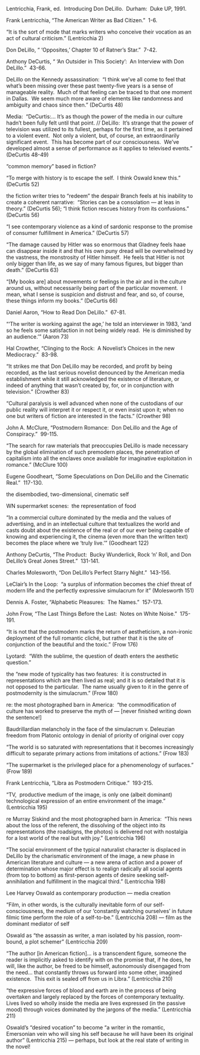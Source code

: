 Lentricchia, Frank, ed.  Introducing Don DeLillo.  Durham:  Duke UP, 1991.


Frank Lentricchia, “The American Writer as Bad Citizen.”  1-6.

“It is the sort of mode that marks writers who conceive their vocation as an act of cultural criticism.” (Lentricchia 2)


Don DeLillo, “ ‘Opposites,’ Chapter 10 of Ratner’s Star.”  7-42.


Anthony DeCurtis, “ ‘An Outsider in This Society’:  An Interview with Don DeLillo.”  43-66.

DeLillo on the Kennedy assassination:  “I think we’ve all come to feel that what’s been missing over these past twenty-five years is a sense of manageable reality.  Much of that feeling can be traced to that one moment in Dallas.  We seem much more aware of elements like randomness and ambiguity and chaos since then.” (DeCurtis 48)

Media:  “DeCurtis:… It’s as though the power of the media in our culture hadn’t been fully felt until that point. // DeLillo:  It’s strange that the power of television was utilized to its fullest, perhaps for the first time, as it pertained to a violent event.  Not only a violent, but, of course, an extraordinarily significant event.  This has become part of our consciousness.  We’ve developed almost a sense of performance as it applies to televised events.” (DeCurtis 48-49)

“common memory” based in fiction?

“To merge with history is to escape the self.  I think Oswald knew this.” (DeCurtis 52)

the fiction writer tries to “redeem” the despair Branch feels at his inability to create a coherent narrative:  “Stories can be a consolation — at leas in theory.” (DeCurtis 56); “I think fiction rescues history from its confusions.” (DeCurtis 56)

“I see contemporary violence as a kind of sardonic response to the promise of consumer fulfillment in America.” (DeCurtis 57)

“The damage caused by Hitler was so enormous that Gladney feels haae can disappear inside it and that his own puny dread will be overwhelmed by the vastness, the monstrosity of Hitler himself.  He feels that Hitler is not only bigger than life, as we say of many famous figures, but bigger than death.” (DeCurtis 63)

“[My books are] about movements or feelings in the air and in the culture around us, without necessarily being part of the particular movement.  I mean, what I sense is suspicion and distrust and fear, and so, of course, these things inform my books.” (DeCurtis 66)


Daniel Aaron, “How to Read Don DeLillo.”  67-81.

“‘The writer is working against the age,’ he told an interviewer in 1983, ‘and so he feels some satisfaction in not being widely read.  He is diminished by an audience.’” (Aaron 73)


Hal Crowther, “Clinging to the Rock:  A Novelist’s Choices in the new Mediocracy.”  83-98.

“It strikes me that Don DeLillo may be recorded, and profit by being recorded, as the last serious novelist denounced by the American media establishment while it still acknowledged the existence of literature, or indeed of anything that wasn’t created by, for, or in conjunction with television.” (Crowther 83)

“Cultural paralysis is well advanced when none of the custodians of our public reality will interpret it or respect it, or even insist upon it; when no one but writers of fiction are interested in the facts.” (Crowther 98)


John A. McClure, “Postmodern Romance:  Don DeLillo and the Age of Conspiracy.”  99-115.

“The search for raw materials that preoccupies DeLillo is made necessary by the global elimination of such premodern places, the penetration of capitalism into all the enclaves once available for imaginative exploitation in romance.” (McClure 100)


Eugene Goodheart, “Some Speculations on Don DeLillo and the Cinematic Real.”  117-130.

the disembodied, two-dimensional, cinematic self

WN supermarket scenes:  the representation of food

“In a commercial culture dominated by the media and the values of advertising, and in an intellectual culture that textualizes the world and casts doubt about the existence of the real or of our ever being capable of knowing and experiencing it, the cinema (even more than the written text) becomes the place where we ‘truly live.’” (Goodheart 122)


Anthony DeCurtis, “The Product:  Bucky Wunderlick, Rock ‘n’ Roll, and Don DeLillo’s Great Jones Street.”  131-141.


Charles Molesworth, “Don DeLillo’s Perfect Starry Night.”  143-156.

LeClair’s In the Loop:  “a surplus of information becomes the chief threat of modern life and the perfectly expressive simulacrum for it” (Molesworth 151)


Dennis A. Foster, “Alphabetic Pleasures:  The Names.”  157-173.


John Frow, “The Last Things Before the Last:  Notes on White Noise.”  175-191.

“It is not that the postmodern marks the return of aestheticism, a non-ironic deployment of the full romantic cliché, but rather that it is the site of conjunction of the beautiful and the toxic.” (Frow 176)

Lyotard:  “With the sublime, the question of death enters the aesthetic question.”

the “new mode of typicality has two features:  it is constructed in representations which are then lived as real; and it is so detailed that it is not opposed to the particular.  The name usually given to it in the genre of postmodernity is the simulacrum.” (Frow 180)

re: the most photographed barn in America:  “the commodification of culture has worked to preserve the myth of — [never finished writing down the sentence!]

Baudrillardian melancholy in the face of the simulacrum v. Deleuzian freedom from Platonic ontology in denial of priority of original over copy

“The world is so saturated with representations that it becomes increasingly difficult to separate primary actions from imitations of actions.” (Frow 183)

“The supermarket is the privileged place for a phenomenology of surfaces.” (Frow 189)


Frank Lentricchia, “Libra as Postmodern Critique.”  193-215.

“TV,  productive medium of the image, is only one (albeit dominant) technological expression of an entire environment of the image.” (Lentricchia 195)

re Murray Siskind and the most photographed barn in America:  “This news about the loss of the referent, the dissolving of the object into its representations (the roadsigns, the photos) is delivered not with nostalgia for a lost world of the real but with joy.” (Lentricchia 196)

“The social environment of the typical naturalist character is displaced in DeLillo by the charismatic environment of the image, a new phase in American literature and culture — a new arena of action and a power of determination whose major effect is to realign radically all social agents (from top to bottom) as first-person agents of desire seeking self-annihilation and fulfillment in the magical third.” (Lentricchia 198)

Lee Harvey Oswald as contemporary production — media creation

“Film, in other words, is the culturally inevitable form of our self-consciousness, the medium of our ‘constantly watching ourselves’ in future filmic time perform the role of a self-to-be.” (Lentricchia 208) — film as the dominant mediator of self

Oswald as “the assassin as writer, a man isolated by his passion, room-bound, a plot schemer” (Lentricchia 209)

“The author [in American fiction]... is a transcendent figure, someone the reader is implicitly asked to identify with on the promise that, if he does, he will, like the author, be freed to be himself, autonomously disengaged from the need... that constantly throws us forward into some other, imagined existence.  This exit is sealed off from us in Libra.” (Lentricchia 210)

“the expressive forces of blood and earth are in the process of being overtaken and largely replaced by the forces of contemporary textuality.  Lives lived so wholly inside the media are lives expressed (in the passive mood) through voices dominated by the jargons of the media.” (Lentricchia 211)

Oswald’s “desired vocation” to become “a writer in the romantic, Emersonian vein who will sing his self because he will have been its original author” (Lentricchia 215) — perhaps, but look at the real state of writing in the novel!
